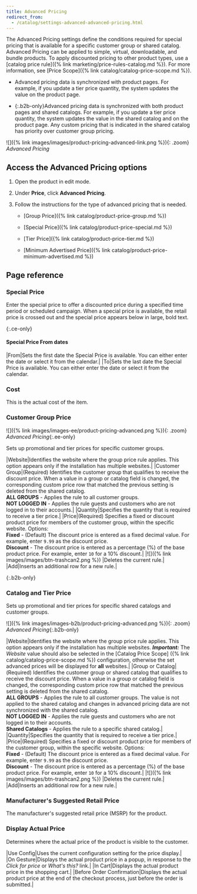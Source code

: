 ```yaml
---
title: Advanced Pricing
redirect_from:
  - /catalog/settings-advanced-advanced-pricing.html
---
```


The Advanced Pricing settings define the conditions required for special pricing that is available for a specific customer group or shared catalog. Advanced Pricing can be applied to simple, virtual, downloadable, and bundle products. To apply discounted pricing to other product types, use a [catalog price rule]({% link marketing/price-rules-catalog.md %}). For more information, see [Price Scope]({% link catalog/catalog-price-scope.md %}).

- Advanced pricing data is synchronized with product pages. For example, if you update a tier price quantity, the system updates the value on the product page.

- {:.b2b-only}Advanced pricing data is synchronized with both product pages and shared catalogs. For example, if you update a tier price quantity, the system updates the value in the shared catalog and on the product page. Any custom pricing that is indicated in the shared catalog has priority over customer group pricing.

![]({% link images/images/product-pricing-advanced-link.png %}){: .zoom}
_Advanced Pricing_

## Access the Advanced Pricing options

1. Open the product in edit mode.

1. Under **Price**, click **Advanced Pricing**.

1. Follow the instructions for the type of advanced pricing that is needed.

   - [Group Price]({% link catalog/product-price-group.md %})

   - [Special Price]({% link catalog/product-price-special.md %})

   - [Tier Price]({% link catalog/product-price-tier.md %})

   - [Minimum Advertised Price]({% link catalog/product-price-minimum-advertised.md %})

## Page reference

### Special Price

Enter the special price to offer a discounted price during a specified time period or scheduled campaign. When a special price is available, the retail price is crossed out and the special price appears below in large, bold text.

{:.ce-only}
#### Special Price From dates

|From|Sets the first date the Special Price is available. You can either enter the date or select it from the calendar.|
|To|Sets the last date the Special Price is available. You can either enter the date or select it from the calendar.

### Cost

This is the actual cost of the item.

### Customer Group Price

![]({% link images/images-ee/product-pricing-advanced.png %}){: .zoom}
_Advanced Pricing_{:.ee-only}

Sets up promotional and tier prices for specific customer groups.

|Website|Identifies the website where the group price rule applies. This option appears only if the installation has multiple websites.|
|Customer Group|(Required) Identifies the customer group that qualifies to receive the discount price. When a value in a group or catalog field is changed, the corresponding custom price row that matched the previous setting is deleted from the shared catalog. <br/>**ALL GROUPS** - Applies the rule to all customer groups. <br/>**NOT LOGGED IN** - Applies the rule guests and customers who are not logged in to their accounts.|
|Quantity|Specifies the quantity that is required to receive a tier price.|
|Price|(Required) Specifies a fixed or discount product price for members of the customer group, within the specific website. Options: <br/>**Fixed** - (Default) The discount price is entered as a fixed decimal value. For example, enter `9.99` as the discount price. <br/>**Discount** - The discount price is entered as a percentage (%) of the base product price. For example, enter `10` for a 10% discount.|
|![]({% link images/images/btn-trashcan2.png %}) |Deletes the current rule.|
|<span class="btn">Add</span>|Inserts an additional row for a new rule.|

{:.b2b-only}
### Catalog and Tier Price

Sets up promotional and tier prices for specific shared catalogs and customer groups.

![]({% link images/images-b2b/product-pricing-advanced.png %}){: .zoom}
_Advanced Pricing_{:.b2b-only}

|Website|Identifies the website where the group price rule applies. This option appears only if the installation has multiple websites.
**_Important:_** The _Website_ value should also be selected in the [Catalog Price Scope] ({% link catalog/catalog-price-scope.md %}) configuration, otherwise the set advanced prices will be displayed for **all** websites.|
|Group or Catalog|(Required) Identifies the customer group or shared catalog that qualifies to receive the discount price. When a value in a group or catalog field is changed, the corresponding custom price row that matched the previous setting is deleted from the shared catalog. <br/>**ALL GROUPS** - Applies the rule to all customer groups. The value is not applied to the shared catalog and changes in advanced pricing data are not synchronized with the shared catalog.<br/>**NOT LOGGED IN** - Applies the rule guests and customers who are not logged in to their accounts.<br/>**Shared Catalogs** - Applies the rule to a specific shared catalog.|
|Quantity|Specifies the quantity that is required to receive a tier price.|
|Price|(Required) Specifies a fixed or discount product price for members of the customer group, within the specific website. Options: <br/>**Fixed** - (Default) The discount price is entered as a fixed decimal value. For example, enter `9.99` as the discount price. <br/>**Discount** - The discount price is entered as a percentage (%) of the base product price. For example, enter `10` for a 10% discount.|
|![]({% link images/images/btn-trashcan2.png %}) |Deletes the current rule.|
|<span class="btn">Add</span>|Inserts an additional row for a new rule.|

### Manufacturer's Suggested Retail Price

The manufacturer's suggested retail price (MSRP) for the product.

### Display Actual Price

Determines where the actual price of the product is visible to the customer.

|Use Config|Uses the current configuration setting for the price display.|
|On Gesture|Displays the actual product price in a popup, in response to the _Click for price_ or _What's this?_ link.|
|In Cart|Displays the actual product price in the shopping cart.|
|Before Order Confirmation|Displays the actual product price at the end of the checkout process, just before the order is submitted.|
